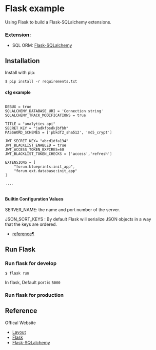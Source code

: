 # Flask example

Using Flask to build a Flask-SQLalchemy extensions.

### Extension:

- SQL ORM: [Flask-SQLalchemy](http://flask-sqlalchemy.pocoo.org/2.1/)

## Installation

Install with pip:

```
$ pip install -r requirements.txt
```

#### cfg example

```

DEBUG = true
SQLALCHEMY_DATABASE_URI = 'Connection string'
SQLALCHEMY_TRACK_MODIFICATIONS = true

TITLE = "analytics api"
SECRET_KEY = "jadkfbsdkjbfbh"
PASSWORD_SCHEMES = ['pbkdf2_sha512', 'md5_crypt']

JWT_SECRET_KEY= "abcd1dfa134"
JWT_BLACKLIST_ENABLED = true
JWT_ACCESS_TOKEN_EXPIRES=60
JWT_BLACKLIST_TOKEN_CHECKS = ['access','refresh']

EXTENSIONS = [
    "forum.blueprints:init_app",
    "forum.ext.database:init_app"
]

....


```

#### Builtin Configuration Values

SERVER_NAME: the name and port number of the server.

JSON_SORT_KEYS : By default Flask will serialize JSON objects in a way that the keys are ordered.

- [reference¶](http://flask.pocoo.org/docs/0.12/config/)

## Run Flask

### Run flask for develop

```
$ flask run
```

In flask, Default port is `5000`

### Run flask for production

## Reference

Offical Website

- [Layout](<https://www.figma.com/file/v2iTCFTkqXkGPRPunhZdfT/Forum-Concept-for-Alem.school-(Community)?type=design&node-id=0%3A1&mode=design&t=2kgwJsoscAh7PYqU-1>)
- [Flask](http://flask.pocoo.org/)
- [Flask-SQLalchemy](http://flask-sqlalchemy.pocoo.org/2.1/)
